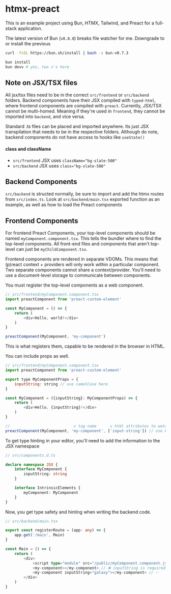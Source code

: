 # htmx-preact

This is an example project using Bun, HTMX, Tailwind, and Preact for a full-stack application.

The latest version of Bun (`v0.8.0`) breaks file watcher for me. Downgrade to or install the previous
```sh
curl -fsSL https://bun.sh/install | bash -s bun-v0.7.3
```

```bash
bun install
bun devv # yes, two v's here
```

## Note on JSX/TSX files

All jsx/tsx files need to be in the correct `src/frontend` or `src/backend` folders. Backend components have their JSX compiled with `typed-html`, where frontend components are compiled with `preact`.
Currently, JSX/TSX cannot be multi-homed. Meaning if they're used in `frontend`, they cannot be imported into `backend`, and vice versa.

Standard .ts files can be placed and imported anywhere. Its just JSX transpilation that needs to be in the respective folders.
Although do note, backend components do not have access to hooks like `useState()`

#### class and className

- `src/frontend` JSX uses `className="bg-slate-500"`
- `src/backend` JSX uses `class="bg-slate-500"`

## Backend Components

`src/backend` is structed normally, be sure to import and add the htmx routes from `src/index.ts`. Look at `src/backend/main.tsx` exported function as an example, as well as how to load the Preact components

## Frontend Components

For frontend Preact Components, your top-level components should be named `myComponent.component.tsx`.
This tells the bundler where to find the top-level components.
All front-end files and components that aren't top-level can just be `myChildComponent.tsx`.

Frontend components are rendered in separate VDOMs. This means that \(p\)react context + providers will only work within a particular component.
Two separate components cannot share a context/provider. You'll need to use a document-level storage to communicate between components.

You must register the top-level components as a web component.

```js
// src/frontend/myComponent.component.tsx
import preactComponent from 'preact-custom-element'

const MyComponent = () => {
    return (
        <div>Hello, world!</div>
    )
}

preactComponent(MyComponent, 'my-component')
```

This is what registers them, capable to be rendered in the browser in HTML.

You can include props as well.

```js
// src/frontend/myComponent.component.tsx
import preactComponent from 'preact-custom-element'

export type MyComponentProps = {
    inputString: string // use camelCase here
}

const MyComponent = ({inputString}: MyComponentProps) => {
    return (
        <div>Hello, {inputString}!</div>
    )
}

//                            v tag name      v html attributes to watch
preactComponent(MyComponent, 'my-component', ['input-string']) // use kebab-case version of the name/attributes
```

To get type hinting in your editor, you'll need to add the information to the JSX namespace

```ts
// src/components.d.ts

declare namespace JSX {
    interface MyComponent {
        inputString: string
    }

    interface IntrinsicElements {
        myComponent: MyComponent
    }
}
```

Now, you get type safety and hinting when writing the backend code.

```ts
// src/backend/main.tsx

export const registerRoute = (app: any) => {
    app.get('/main', Main)
}

const Main = () => {
    return (
        <div>
            <script type="module" src="/public/myComponent.component.js" />
            <my-component></my-component> // ❌ inputString is required!
            <my-component inputString="galaxy"></my-component> // ✅ 
        </div>
    )
}
```

